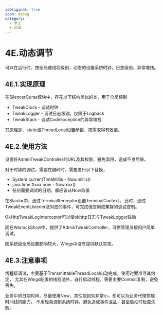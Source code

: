 ```yaml
---
isOriginal: true
icon: debug
category:
  - 术士
  - 调试
---
```


# 4E.动态调节

可以在运行时，按全局或线程级别，动态的设置系统时钟，日志级别，异常堆栈。

## 4E.1.实现原理

在SilencerCurse模块中，存在以下结构类似的类，用于全局控制

* TweakClock - 调试时钟
* TweakLogger - 调试日志级别，仅限于Logback
* TweakStack - 调试CodeException的异常堆栈

其原理是，static或ThreadLocal设置参数，按需取得有效值。

## 4E.2.使用方法

设置好AdminTweakController的URL及其权限，避免滥用，造成不良后果。

对于时钟的调试，需要在编码时，需要进行以下替换，

* System.currentTimeMillis - Now.millis()
* java.time.Xxxx.now - Now.xxx()
* 任何需要调试的日期，都应该从Now取值

在Slardar中，通过TerminalIterceptor设置TerminalContext，
此时，通过TweakEventListener及对应的事件，可完成但应用或集群的调试控制。

OkHttpTweakLogInterceptor可以使okhttp日志与TweakLogger联动

而在WarlockShow中，提供了AdminTweakController，可供管理员按用户简单调试。

因系统级全局设置影响较大，Wings中没有提供默认实现。

## 4E.3.注意事项

线程级调试，主要基于TransmittableThreadLocal自动完成，使用时要准寻其约定，
尤其在Wings配置的线程池外，自行启动线程，需要主要Context复制，避免丢失。

业务中的日期时间，尽量使用Now，其性能损失非常小，却可以为业务代理穿越时间线的能力。
不用轻易调制系统时钟，避免造成事件混乱，甚至启动时检查失败。
